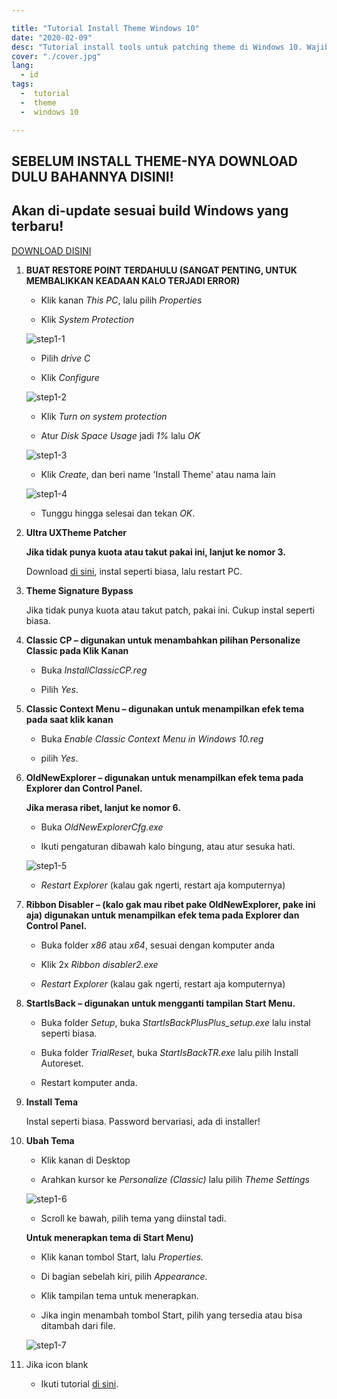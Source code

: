 ```yaml
---

title: "Tutorial Install Theme Windows 10"
date: "2020-02-09"
desc: "Tutorial install tools untuk patching theme di Windows 10. Wajib diikuti, agar tidak ada yang komplain 'Bang, ini kenapa gabisa?' dan lain-lain sebagainya."
cover: "./cover.jpg"
lang:
  - id
tags:
  -  tutorial
  -  theme
  -  windows 10

---
```


## SEBELUM INSTALL THEME-NYA DOWNLOAD DULU BAHANNYA DISINI!
## Akan di-update sesuai build Windows yang terbaru!

<a href="http://bit.ly/2PpJWbq" class="btn"><span class="name">DOWNLOAD DISINI</span></a>

1. **BUAT RESTORE POINT TERDAHULU (SANGAT PENTING, UNTUK MEMBALIKKAN KEADAAN KALO TERJADI ERROR)**

   - Klik kanan *This PC*, lalu pilih *Properties*

   - Klik *System Protection*

   ![step1-1](./001.jpg)

   - Pilih *drive C*

   - Klik *Configure*
   
   ![step1-2](./002.jpg)

   - Klik *Turn on system protection*

   - Atur *Disk Space Usage* jadi *1%* lalu *OK*
   
   ![step1-3](./003.jpg)

   - Klik *Create*, dan beri name 'Install Theme' atau nama lain
   
   ![step1-4](./004.jpg)

   - Tunggu hingga selesai dan tekan *OK*.

2. **Ultra UXTheme Patcher**

   **Jika tidak punya kuota atau takut pakai ini, lanjut ke nomor 3.**
   
   Download [di sini](https://www.syssel.net/hoefs/software_uxtheme.php?lang=en), instal seperti biasa, lalu restart PC.

3. **Theme Signature Bypass**

   Jika tidak punya kuota atau takut patch, pakai ini. Cukup instal seperti biasa.

4. **Classic CP – digunakan untuk menambahkan pilihan Personalize Classic pada Klik Kanan**

   - Buka *InstallClassicCP.reg*

   - Pilih *Yes*.

5. **Classic Context Menu – digunakan untuk menampilkan efek tema pada saat klik kanan**

   - Buka *Enable Classic Context Menu in Windows 10.reg*

   - pilih *Yes*.

6. **OldNewExplorer – digunakan untuk menampilkan efek tema pada Explorer dan Control Panel.**
   
   **Jika merasa ribet, lanjut ke nomor 6.**

   - Buka *OldNewExplorerCfg.exe*

   - Ikuti pengaturan dibawah kalo bingung, atau atur sesuka hati.
   
   ![step1-5](./005.jpg)

   - *Restart Explorer* (kalau gak ngerti, restart aja komputernya)

7. **Ribbon Disabler – (kalo gak mau ribet pake OldNewExplorer, pake ini aja) digunakan untuk menampilkan efek tema pada Explorer dan Control Panel.**

   - Buka folder *x86* atau *x64*, sesuai dengan komputer anda

   - Klik 2x *Ribbon disabler2.exe*

   - *Restart Explorer* (kalau gak ngerti, restart aja komputernya)

8. **StartIsBack – digunakan untuk mengganti tampilan Start Menu.**

   - Buka folder *Setup*, buka *StartIsBackPlusPlus_setup.exe* lalu instal seperti biasa.

   - Buka folder *TrialReset*, buka *StartIsBackTR.exe* lalu pilih Install Autoreset.
   
   - Restart komputer anda.
   
9. **Install Tema**

   Instal seperti biasa. Password bervariasi, ada di installer!

10. **Ubah Tema**

    - Klik kanan di Desktop

    - Arahkan kursor ke *Personalize (Classic)* lalu pilih *Theme Settings*
	
	![step1-6](./006.jpg)

    - Scroll ke bawah, pilih tema yang diinstal tadi.
	
	**Untuk menerapkan tema di Start Menu)**
	
    - Klik kanan tombol Start, lalu *Properties.*
   
    - Di bagian sebelah kiri, pilih *Appearance.*
   
    - Klik tampilan tema untuk menerapkan.
   
    - Jika ingin menambah tombol Start, pilih yang tersedia atau bisa ditambah dari file.
	
	![step1-7](./007.jpg)
 
11. Jika icon blank

    - Ikuti tutorial [di sini](https://elzexd.github.io/releases/id/owo-patching/).
